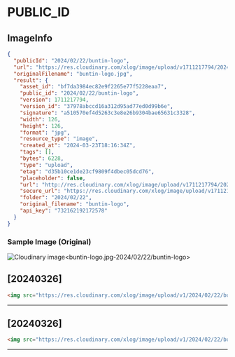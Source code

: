 # PUBLIC_ID

## ImageInfo

```json
{
  "publicId": "2024/02/22/buntin-logo",
  "url": "https://res.cloudinary.com/xlog/image/upload/v1711217794/2024/02/22/buntin-logo.jpg",
  "originalFilename": "buntin-logo.jpg",
  "result": {
    "asset_id": "bf7da3984ec82e9f2265e77f5228eaa7",
    "public_id": "2024/02/22/buntin-logo",
    "version": 1711217794,
    "version_id": "37978abccd16a312d95ad77ed0d99b6e",
    "signature": "a510570ef4d5263c3e8e26b9304bae65631c3328",
    "width": 126,
    "height": 126,
    "format": "jpg",
    "resource_type": "image",
    "created_at": "2024-03-23T18:16:34Z",
    "tags": [],
    "bytes": 6228,
    "type": "upload",
    "etag": "d35b10ce1de23cf9809f4dbec05dcd76",
    "placeholder": false,
    "url": "http://res.cloudinary.com/xlog/image/upload/v1711217794/2024/02/22/buntin-logo.jpg",
    "secure_url": "https://res.cloudinary.com/xlog/image/upload/v1711217794/2024/02/22/buntin-logo.jpg",
    "folder": "2024/02/22",
    "original_filename": "buntin-logo",
    "api_key": "732162192172578"
  }
}
```

### Sample Image (Original)

<img src="https://res.cloudinary.com/xlog/image/upload/v1/2024/02/22/buntin-logo?_a=BAMHUyJt0" alt="Cloudinary image<buntin-logo.jpg-2024/02/22/buntin-logo>" />


## [20240326]

```html
<img src="https://res.cloudinary.com/xlog/image/upload/v1/2024/02/22/buntin-logo?_a=BAMHUyJt0" alt="Cloudinary image<buntin-logo.jpg-2024/02/22/buntin-logo>" />
```
---

## [20240326]

```html
<img src="https://res.cloudinary.com/xlog/image/upload/v1/2024/02/22/buntin-logo?_a=BAMHUyJt0" alt="Cloudinary image<buntin-logo.jpg-2024/02/22/buntin-logo>" />
```
---
